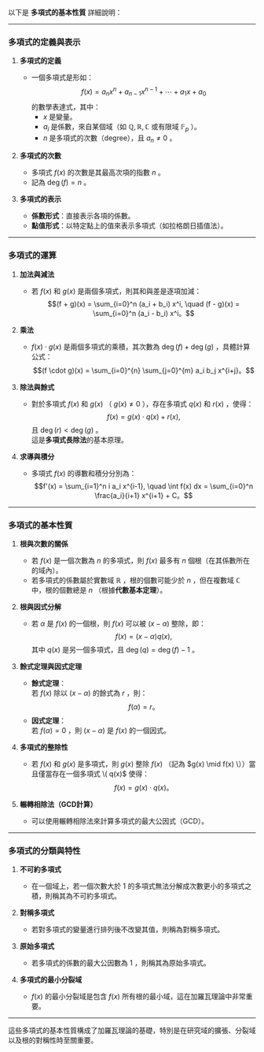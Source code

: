 以下是 **多項式的基本性質** 詳細說明：

---

### **多項式的定義與表示**

1. **多項式的定義**  
   - 一個多項式是形如：
     $$f(x) = a_n x^n + a_{n-1} x^{n-1} + \cdots + a_1 x + a_0$$
     的數學表達式，其中：
     -  $x$  是變量。
     -  $a_i$  是係數，來自某個域（如  $\mathbb{Q}, \mathbb{R}, \mathbb{C}$  或有限域  $\mathbb{F}_p$ ）。
     -  $n$  是多項式的次數（degree），且  $a_n \neq 0$ 。

2. **多項式的次數**  
   - 多項式  $f(x)$  的次數是其最高次項的指數  $n$ 。
   - 記為  $\deg(f) = n$ 。

3. **多項式的表示**  
   - **係數形式**：直接表示各項的係數。
   - **點值形式**：以特定點上的值來表示多項式（如拉格朗日插值法）。

---

### **多項式的運算**

1. **加法與減法**  
   - 若  $f(x)$  和  $g(x)$  是兩個多項式，則其和與差是逐項加減：
     $$(f + g)(x) = \sum_{i=0}^n (a_i + b_i) x^i, \quad (f - g)(x) = \sum_{i=0}^n (a_i - b_i) x^i。$$

2. **乘法**  
   -  $f(x) \cdot g(x)$  是兩個多項式的乘積，其次數為  $\deg(f) + \deg(g)$ ，具體計算公式：
     $$(f \cdot g)(x) = \sum_{i=0}^{n} \sum_{j=0}^{m} a_i b_j x^{i+j}。$$

3. **除法與餘式**  
   - 對於多項式  $f(x)$  和  $g(x)$ （ $g(x) \neq 0$ ），存在多項式  $q(x)$  和  $r(x)$ ，使得：
     $$f(x) = g(x) \cdot q(x) + r(x),$$
     且  $\deg(r) < \deg(g)$ 。  
     這是**多項式長除法**的基本原理。

4. **求導與積分**  
   - 多項式  $f(x)$  的導數和積分分別為：
     $$f'(x) = \sum_{i=1}^n i a_i x^{i-1}, \quad \int f(x) dx = \sum_{i=0}^n \frac{a_i}{i+1} x^{i+1} + C。$$

---

### **多項式的基本性質**

1. **根與次數的關係**  
   - 若  $f(x)$  是一個次數為  $n$  的多項式，則  $f(x)$  最多有  $n$  個根（在其係數所在的域內）。
   - 若多項式的係數屬於實數域  $\mathbb{R}$ ，根的個數可能少於  $n$ ，但在複數域  $\mathbb{C}$  中，根的個數總是  $n$ （根據**代數基本定理**）。

2. **根與因式分解**  
   - 若  $\alpha$  是  $f(x)$  的一個根，則  $f(x)$  可以被  $(x - \alpha)$  整除，即：
     $$f(x) = (x - \alpha) q(x),$$
     其中  $q(x)$  是另一個多項式，且  $\deg(q) = \deg(f) - 1$ 。

3. **餘式定理與因式定理**  
   - **餘式定理**：  
     若  $f(x)$  除以  $(x - \alpha)$  的餘式為  $r$ ，則：
     $$f(\alpha) = r。$$
   - **因式定理**：  
     若  $f(\alpha) = 0$ ，則  $(x - \alpha)$  是  $f(x)$  的一個因式。

4. **多項式的整除性**  
   - 若  $f(x)$  和  $g(x)$  是多項式，則  $g(x)$  整除  $f(x)$ （記為  $g(x) \mid f(x) \））當且僅當存在一個多項式 \( q(x)$  使得：
     $$f(x) = g(x) \cdot q(x)。$$

5. **輾轉相除法（GCD計算）**  
   - 可以使用輾轉相除法來計算多項式的最大公因式（GCD）。

---

### **多項式的分類與特性**

1. **不可約多項式**  
   - 在一個域上，若一個次數大於  $1$  的多項式無法分解成次數更小的多項式之積，則稱其為不可約多項式。

2. **對稱多項式**  
   - 若對多項式的變量進行排列後不改變其值，則稱為對稱多項式。

3. **原始多項式**  
   - 若多項式的係數的最大公因數為  $1$ ，則稱其為原始多項式。

4. **多項式的最小分裂域**  
   -  $f(x)$  的最小分裂域是包含  $f(x)$  所有根的最小域，這在加羅瓦理論中非常重要。

---

這些多項式的基本性質構成了加羅瓦理論的基礎，特別是在研究域的擴張、分裂域以及根的對稱性時至關重要。